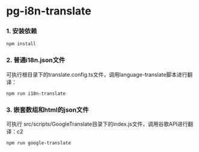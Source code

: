 # pg-i8n-translate

### 1. 安装依赖
```
npm install
```

### 2. 普通i18n.json文件
可执行根目录下的translate.config.ts文件，调用language-translate脚本进行翻译：
```
npm run i18n-translate
```

### 3. 嵌套数组和html的json文件
可执行 src/scripts/GoogleTranslate目录下的index.js文件，调用谷歌API进行翻译：c2
```
npm run google-translate
```


